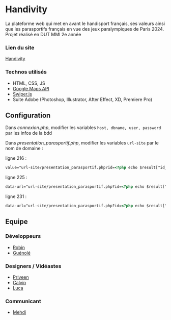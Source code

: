 # Handivity
La plateforme web qui met en avant le handisport français, ses valeurs ainsi que les parasportifs français en vue des jeux paralympiques de Paris 2024.
Projet réalisé en DUT MMI 2e année
### Lien du site
[Handivity](https://handivity.robinleroux.fr/)
### Technos utilisés
- HTML, CSS, JS
- [Google Maps API](https://developers.google.com/maps/documentation/javascript/overview?hl=fr)
- [Swiper.js](https://swiperjs.com/)
- Suite Adobe (Photoshop, Illustrator, After Effect, XD, Premiere Pro)

## Configuration
Dans *connexion.php*, modifier les variables ```host, dbname, user, password``` par les infos de la bdd

Dans *presentation_parasportif.php*, modifier les variables ```url-site``` par le nom de domaine :

ligne 216 : 
```html
value="url-site/presentation_parasportif.php?id=<?php echo $result["id_sportif"] ?>"
```

ligne 225 : 
```html
data-url="url-site/presentation_parasportif.php?id=<?php echo $result["id_sportif"] ?>"
```

ligne 231 : 
```html
data-url="url-site/presentation_parasportif.php?id=<?php echo $result["id_sportif"] ?>"
```

## Equipe
### Développeurs
- [Robin](https://github.com/robinlrx)
- [Guénolé](https://github.com/gueno-m)

### Designers / Vidéastes
- [Priveen](http://priveenamir.fr/)
- [Calvin](http://calvinvatel.fr/)
- [Luca](http://perso-etudiant.u-pem.fr/~lmirenda/portfolio/)

### Communicant
- [Mehdi](http://mehditanine.fr/)

